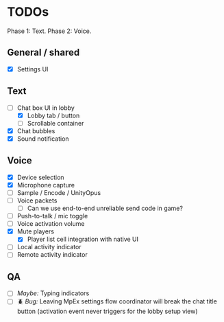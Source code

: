 ﻿# TODOs

Phase 1: Text. Phase 2: Voice.

## General / shared
- [X] Settings UI

## Text 

- [ ] Chat box UI in lobby
    - [X] Lobby tab / button
    - [ ] Scrollable container
- [X] Chat bubbles
- [X] Sound notification

## Voice 

- [X] Device selection
- [X] Microphone capture
- [ ] Sample / Encode / UnityOpus 
- [ ] Voice packets
  - [ ] Can we use end-to-end unreliable send code in game? 
- [ ] Push-to-talk / mic toggle
- [ ] Voice activation volume
- [X] Mute players
  - [X] Player list cell integration with native UI
- [ ] Local activity indicator
- [ ] Remote activity indicator

## QA

- [ ] *Maybe:* Typing indicators
- [ ] 🪲 *Bug:* Leaving MpEx settings flow coordinator will break the chat title button (activation event never triggers for the lobby setup view)
